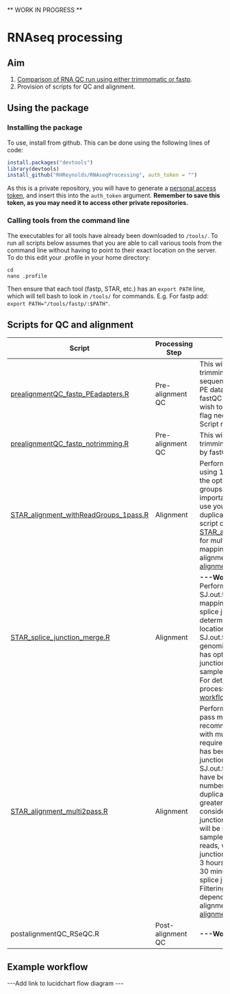 ** WORK IN PROGRESS **

# RNAseq processing

## Aim
1. [Comparison of RNA QC run using either trimmomatic or fastp](comparison_trimmomatic_fastp/Comparison.md).
2. Provision of scripts for QC and alignment.

## Using the package

### Installing the package
To use, install from github. This can be done using the following lines of code:

``` r
install.packages("devtools")
library(devtools)
install_github("RHReynolds/RNAseqProcessing", auth_token = "")
```

As this is a private repository, you will have to generate a [personal access token](https://help.github.com/en/articles/creating-a-personal-access-token-for-the-command-line), and insert this into the ```auth_token``` argument. **Remember to save this token, as you may need it to access other private repositories.**

### Calling tools from the command line
The executables for all tools have already been downloaded to `/tools/`. To run all scripts below assumes that you are able to call various tools from the command line without having to point to their exact location on the server. To do this edit your .profile in your home directory:

```{bash, echo = T, eval = F}
cd 
nano .profile
```

Then ensure that each tool (fastp, STAR, etc.) has an `export PATH` line, which will tell bash to look in `/tools/` for commands. E.g. For fastp add: `export PATH="/tools/fastp/:$PATH"`. 

## Scripts for QC and alignment

 Script | Processing Step | Description | Author(s)
 ------ | --------------- | ----------- | ---------
 [prealignmentQC_fastp_PEadapters.R](QC/prealignmentQC_fastp_PEadapters.R) | Pre-alignment QC | This will perform fastp trimming, with adapter sequence auto-detection for PE data enabled, followed by fastQC and MultiQC. If you wish to specify adapters, this flag needs to be enabled. Script not yet produced. | DZ, KD & RHR
 [prealignmentQC_fastp_notrimming.R](QC/prealignmentQC_fastp_notrimming.R) | Pre-alignment QC | This will run fastp, but with trimming disabled, followed by fastQC and MultiQC. | DZ, KD & RHR
 [STAR_alignment_withReadGroups_1pass.R](alignment/STAR_alignment_withReadGroups_1pass.R) | Alignment | Performs STAR alignment, using 1-pass mapping, with the option of adding read groups if needed (this is important if you're planning to use you bams for later de-duplication with UMIs). This script can be combined with [STAR_alignment_multi2pass.R](alignment/STAR_alignment_multi2pass.R) for multi-sample 2-pass mapping. For details of alignment process, read the [alignment workflow](alignment/alignment.md). | DZ & RHR
  [STAR_splice_junction_merge.R](alignment/STAR_splice_junction_merge.R) | Alignment | **---Work in progres---** Performs merging of SJ.out.tab files from 1st pass mapping, removes duplicated splice junctions (as determined by genomic location) and outputs one SJ.out.tab file with the genomic coordinates. Also has optional flag for filtering junctions by the number of samples they are present in. For details of alignment process, read the [alignment workflow](alignment/alignment.md). | RHR 
 [STAR_alignment_multi2pass.R](alignment/STAR_alignment_multi2pass.R) | Alignment | Performs multi-sample 2-pass mapping. This is recommended for a study with multiple samples, and requires that 1-pass mapping has been performed, all junctions from each SJ.out.tab in the 1st pass have been collated. If the total number of collated non-duplicated junctions is much greater than 1,000,000 consider filtering the junctions, otherwise process will be slower. E.g. For a sample of ~200M 100bp PE reads, with ~1.1M splice junctions, alignment takes 2-3 hours, as opposed to 20-30 minutes (without the splice junctions included). Filtering will be study-dependent. For details of alignment process, read the [alignment workflow](alignment/alignment.md). | RHR
 postalignmentQC_RSeQC.R | Post-alignment QC | **---Work in progres---** | DZ & RHR

## Example workflow
---Add link to lucidchart flow diagram ---
